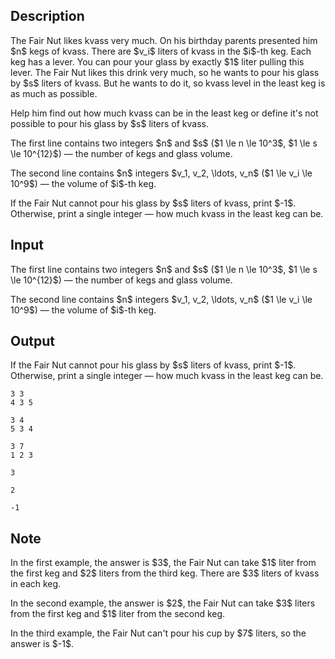 ## Description

<div><p>The Fair Nut likes kvass very much. On his birthday parents presented him $n$ kegs of kvass. There are $v_i$ liters of kvass in the $i$-th keg. Each keg has a lever. You can pour your glass by <span class="tex-font-style-bf">exactly</span> $1$ liter pulling this lever. The Fair Nut likes this drink very much, so he wants to pour his glass by $s$ liters of kvass. But he wants to do it, so kvass level in the least keg is as much as possible.</p><p>Help him find out how much kvass can be in the least keg or define it's not possible to pour his glass by $s$ liters of kvass.</p></div><div class="input-specification"><p>The first line contains two integers $n$ and $s$ ($1 \le n \le 10^3$, $1 \le s \le 10^{12}$)&nbsp;— the number of kegs and glass volume.</p><p>The second line contains $n$ integers $v_1, v_2, \ldots, v_n$ ($1 \le v_i \le 10^9$)&nbsp;— the volume of $i$-th keg.</p></div><div class="output-specification"><p>If the Fair Nut cannot pour his glass by $s$ liters of kvass, print $-1$. Otherwise, print a single integer&nbsp;— how much kvass in the least keg can be.</p></div>

## Input

<p>The first line contains two integers $n$ and $s$ ($1 \le n \le 10^3$, $1 \le s \le 10^{12}$)&nbsp;— the number of kegs and glass volume.</p><p>The second line contains $n$ integers $v_1, v_2, \ldots, v_n$ ($1 \le v_i \le 10^9$)&nbsp;— the volume of $i$-th keg.</p>

## Output

<p>If the Fair Nut cannot pour his glass by $s$ liters of kvass, print $-1$. Otherwise, print a single integer&nbsp;— how much kvass in the least keg can be.</p>





```input1
3 3
4 3 5

```




```input2
3 4
5 3 4

```




```input3
3 7
1 2 3

```




```output1
3

```




```output2
2

```




```output3
-1

```



## Note

<p>In the first example, the answer is $3$, the Fair Nut can take $1$ liter from the first keg and $2$ liters from the third keg. There are $3$ liters of kvass in each keg.</p><p>In the second example, the answer is $2$, the Fair Nut can take $3$ liters from the first keg and $1$ liter from the second keg.</p><p>In the third example, the Fair Nut can't pour his cup by $7$ liters, so the answer is $-1$.</p>
